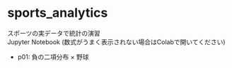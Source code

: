 # sports_analytics
スポーツの実データで統計の演習  
Jupyter Notebook (数式がうまく表示されない場合はColabで開いてください)

- p01: 負の二項分布 × 野球

